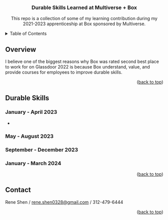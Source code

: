 <a name="readme-top"></a>

<h3 align="center">Durable Skills Learned at Multiverse + Box</h3>

<p align="center">
  This repo is a collection of some of my learning contribution during my 2021-2023 apprenticeship at Box sponsored by Multiverse.
</p>

<!-- TABLE OF CONTENTS -->
<details>
  <summary>Table of Contents</summary>
  <ol>
    <li><a href="#overview">Overview</a></li>
    <li><a href="#durable">Durable Skills</a></li>
    <li><a href="#contact">Contact Me</a></li>
  </ol>
</details>

<!-- Overview -->
## Overview

I believe one of the biggest reasons why Box was rated second best place to work for on Glassdoor 2022 is because Box understand, value, and provide courses for employees to improve durable skills.

<p align="right">(<a href="#readme-top">back to top</a>)</p>

<!-- Durable Skills Section -->
## Durable Skills
### January - April 2023
<ul>
  <li></li>
</ul>

### May - August 2023
### September - December 2023
### January - March 2024




<p align="right">(<a href="#readme-top">back to top</a>)</p>

<!-- CONTACT -->
## Contact

Rene Shen / rene.shen0328@gmail.com  / 312-479-6444

<p align="right">(<a href="#readme-top">back to top</a>)</p>